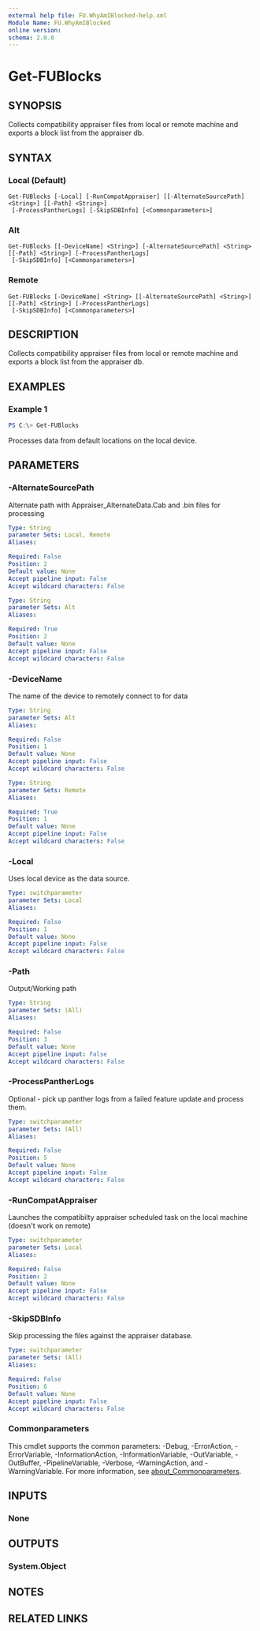 ```yaml
---
external help file: FU.WhyAmIBlocked-help.xml
Module Name: FU.WhyAmIBlocked
online version:
schema: 2.0.0
---
```


# Get-FUBlocks

## SYNOPSIS
Collects compatibility appraiser files from local or remote machine and exports a block list from the appraiser db.

## SYNTAX

### Local (Default)
```
Get-FUBlocks [-Local] [-RunCompatAppraiser] [[-AlternateSourcePath] <String>] [[-Path] <String>]
 [-ProcessPantherLogs] [-SkipSDBInfo] [<Commonparameters>]
```

### Alt
```
Get-FUBlocks [[-DeviceName] <String>] [-AlternateSourcePath] <String> [[-Path] <String>] [-ProcessPantherLogs]
 [-SkipSDBInfo] [<Commonparameters>]
```

### Remote
```
Get-FUBlocks [-DeviceName] <String> [[-AlternateSourcePath] <String>] [[-Path] <String>] [-ProcessPantherLogs]
 [-SkipSDBInfo] [<Commonparameters>]
```

## DESCRIPTION
Collects compatibility appraiser files from local or remote machine and exports a block list from the appraiser db.

## EXAMPLES

### Example 1
```powershell
PS C:\> Get-FUBlocks
```

Processes data from default locations on the local device.

## PARAMETERS

### -AlternateSourcePath
Alternate path with Appraiser_AlternateData.Cab and .bin files for processing

```yaml
Type: String
parameter Sets: Local, Remote
Aliases:

Required: False
Position: 2
Default value: None
Accept pipeline input: False
Accept wildcard characters: False
```

```yaml
Type: String
parameter Sets: Alt
Aliases:

Required: True
Position: 2
Default value: None
Accept pipeline input: False
Accept wildcard characters: False
```

### -DeviceName
The name of the device to remotely connect to for data

```yaml
Type: String
parameter Sets: Alt
Aliases:

Required: False
Position: 1
Default value: None
Accept pipeline input: False
Accept wildcard characters: False
```

```yaml
Type: String
parameter Sets: Remote
Aliases:

Required: True
Position: 1
Default value: None
Accept pipeline input: False
Accept wildcard characters: False
```

### -Local
Uses local device as the data source.

```yaml
Type: switchparameter
parameter Sets: Local
Aliases:

Required: False
Position: 1
Default value: None
Accept pipeline input: False
Accept wildcard characters: False
```

### -Path
Output/Working path

```yaml
Type: String
parameter Sets: (All)
Aliases:

Required: False
Position: 3
Default value: None
Accept pipeline input: False
Accept wildcard characters: False
```

### -ProcessPantherLogs
Optional - pick up panther logs from a failed feature update and process them.

```yaml
Type: switchparameter
parameter Sets: (All)
Aliases:

Required: False
Position: 5
Default value: None
Accept pipeline input: False
Accept wildcard characters: False
```

### -RunCompatAppraiser
Launches the compatibilty appraiser scheduled task on the local machine (doesn't work on remote)

```yaml
Type: switchparameter
parameter Sets: Local
Aliases:

Required: False
Position: 2
Default value: None
Accept pipeline input: False
Accept wildcard characters: False
```

### -SkipSDBInfo
Skip processing the files against the appraiser database. 

```yaml
Type: switchparameter
parameter Sets: (All)
Aliases:

Required: False
Position: 6
Default value: None
Accept pipeline input: False
Accept wildcard characters: False
```

### Commonparameters
This cmdlet supports the common parameters: -Debug, -ErrorAction, -ErrorVariable, -InformationAction, -InformationVariable, -OutVariable, -OutBuffer, -PipelineVariable, -Verbose, -WarningAction, and -WarningVariable. For more information, see [about_Commonparameters](http://go.microsoft.com/fwlink/?LinkID=113216).

## INPUTS

### None

## OUTPUTS

### System.Object
## NOTES

## RELATED LINKS
